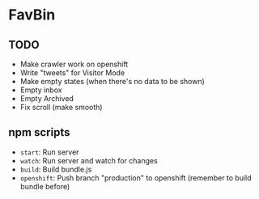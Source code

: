 # FavBin

## TODO

- Make crawler work on openshift
- Write "tweets" for Visitor Mode
- Make empty states (when there's no data to be shown)
 - Empty inbox
 - Empty Archived
- Fix scroll (make smooth)

## npm scripts

- `start`: Run server
- `watch`: Run server and watch for changes
- `build`: Build bundle.js
- `openshift`: Push branch "production" to openshift (remember to build bundle before)
